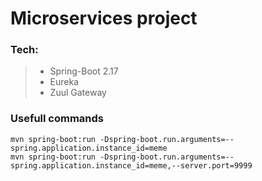 # Microservices project

### Tech:
> - Spring-Boot 2.17
> - Eureka
> - Zuul Gateway 

### Usefull commands
```
mvn spring-boot:run -Dspring-boot.run.arguments=--spring.application.instance_id=meme
mvn spring-boot:run -Dspring-boot.run.arguments=--spring.application.instance_id=meme,--server.port=9999
```